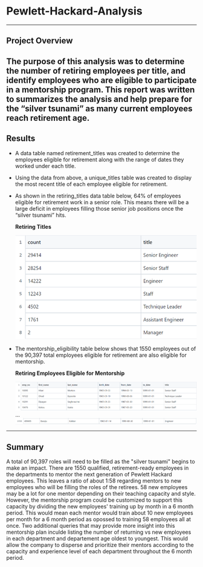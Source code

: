 # **Pewlett-Hackard-Analysis**
---
## Project Overview
The purpose of this analysis was to determine the number of retiring employees per title, and identify employees who are eligible to participate in a mentorship program. This report was written to summarizes the analysis and help prepare for the “silver tsunami” as many current employees reach retirement age.
---
## Results
- A data table named retirement_titles was created to determine the employees eligible for retirement along with the range of dates they worked under each title. 
- Using the data from above, a unique_titles table was created to display the most recent title of each employee eligible for retirement.
- As shown in the retiring_titles data table below, 64% of employees eligible for retirement work in a senior role. This means there will be a large deficit in employees filling those senior job positions once the “silver tsunami” hits.
    
    **Retiring Titles**
    
    ![picture alt](https://github.com/ChristinaGalley/Pewlett-Hackard-Analysis/blob/main/Data/retiring_titles.png)

- The mentorship_eligibility table below shows that 1550 employees out of the 90,397 total employees eligible for retirement are also eligible for mentorship.
   
   **Retiring Employees Eligible for Mentorship**
   
    ![picture alt](https://github.com/ChristinaGalley/Pewlett-Hackard-Analysis/blob/main/Data/mentorship_eligibilty%20top%205.png)
    ...
    ![picture alt](https://github.com/ChristinaGalley/Pewlett-Hackard-Analysis/blob/main/Data/mentorship_eligibilty%20total.png)
    
---
## Summary
A total of 90,397 roles will need to be filled as the "silver tsunami" begins to make an impact. There are 1550 qualified, retirement-ready employees in the departments to mentor the next generation of Pewlett Hackard employees. This leaves a ratio of about 1:58 regarding mentors to new employees who will be filling the roles of the retirees. 58 new employees may be a lot for one mentor depending on their teaching capacity and style. However, the mentorship program could be customized to support this capacity by dividing the new employees' training up by month in a 6 month period. This would mean each mentor would train about 10 new employees per month for a 6 month period as opossed to training 58 employees all at once. Two additional queries that may provide more insight into this mentorship plan inculde listing the number of returning vs new employees in each department and departement age oldest to youngest. This would allow the company to disperse and prioritize their mentors according to the capacity and experience level of each department throughout the 6 month period.
